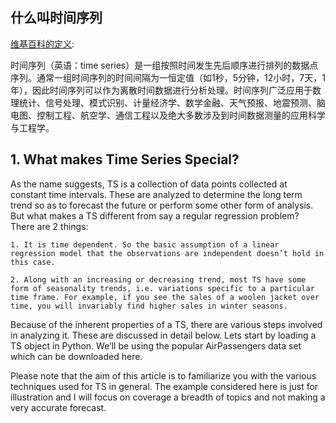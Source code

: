 ## 什么叫时间序列

[维基百科的定义](https://zh.wikipedia.org/wiki/%E6%99%82%E9%96%93%E5%BA%8F%E5%88%97):

时间序列（英语：time series）是一组按照时间发生先后顺序进行排列的数据点序列。通常一组时间序列的时间间隔为一恒定值（如1秒，5分钟，12小时，7天，1年），因此时间序列可以作为离散时间数据进行分析处理。时间序列广泛应用于数理统计、信号处理、模式识别、计量经济学、数学金融、天气预报、地震预测、脑电图、控制工程、航空学、通信工程以及绝大多数涉及到时间数据测量的应用科学与工程学。


## 1. What makes Time Series Special?

As the name suggests, TS is a collection of data points collected at constant time intervals. These are analyzed to determine the long term trend so as to forecast the future or perform some other form of analysis. But what makes a TS different from say a regular regression problem? There are 2 things:

    1. It is time dependent. So the basic assumption of a linear regression model that the observations are independent doesn’t hold in this case.

    2. Along with an increasing or decreasing trend, most TS have some form of seasonality trends, i.e. variations specific to a particular time frame. For example, if you see the sales of a woolen jacket over time, you will invariably find higher sales in winter seasons.
    
Because of the inherent properties of a TS, there are various steps involved in analyzing it. These are discussed in detail below. Lets start by loading a TS object in Python. We’ll be using the popular AirPassengers data set which can be downloaded here.

Please note that the aim of this article is to familiarize you with the various techniques used for TS in general. The example considered here is just for illustration and I will focus on coverage a breadth of topics and not making a very accurate forecast.
